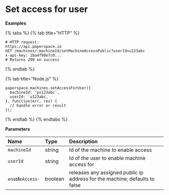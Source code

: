 # Set access for user

**Examples**

{% tabs %}
{% tab title="HTTP" %}
```text
# HTTP request:
https://api.paperspace.io
GET /machines/:machineId/setMachineAccessPublic?userId=u123abc
x-api-key: 1ba4f98e7c0...
# Returns 200 on success
```
{% endtab %}

{% tab title="Node.js" %}
```text
paperspace.machines.setAccessForUser({
  machineId: 'ps123abc',
  userId: 'u123abc,
}, function(err, res) {
  // handle error or result
});
```
{% endtab %}
{% endtabs %}

**Parameters**

| Name | Type | Description |
| :--- | :--- | :--- |
| `machineId` | string | Id of the machine to enable access |
| `userId` | string | Id of the user to enable machine access for |
| `enab`**l**`eAccess-` | boolean | releases any assigned public ip address for the machine; defaults to false |




